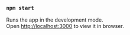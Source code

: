 
### `npm start`

Runs the app in the development mode.\
Open [http://localhost:3000](http://localhost:3000) to view it in browser.



